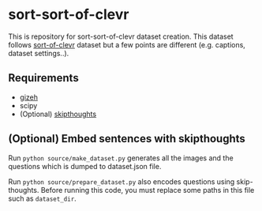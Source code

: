 # sort-sort-of-clevr

This is repository for sort-sort-of-clevr dataset creation. This dataset follows [sort-of-clevr](https://arxiv.org/abs/1706.01427) dataset but a few points are different (e.g. captions, dataset settings..).

## Requirements

- [gizeh](https://github.com/Zulko/gizeh)
- scipy
- (Optional) [skipthoughts](https://github.com/ryankiros/skip-thoughts)

## (Optional) Embed sentences with skipthoughts

Run `python source/make_dataset.py` generates all the images and the questions which is dumped to dataset.json file.

Run `python source/prepare_dataset.py` also encodes questions using skip-thoughts. Before running this code, you must replace some paths in this file such as `dataset_dir`.
